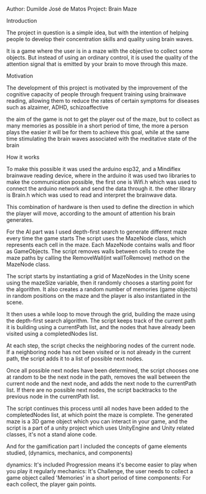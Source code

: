 
Author: Dumilde José de Matos
Project: Brain Maze

Introduction

The project in question is a simple idea, but with the intention of helping people to develop their concentration skills and quality using brain waves.

It is a game where the user is in a maze with the objective to collect some objects. But instead of using an ordinary control, it is used the quality of the attention signal that is emitted by your brain to move through this maze.

Motivation

The development of this project is motivated by the improvement of the cognitive capacity of people through frequent training using brainwave reading, allowing them to reduce the rates of certain symptoms for diseases such as alzaimer, ADHD, schizoaffective 

the aim of the game is not to get the player out of the maze, but to collect as many memories as possible in a short period of time, the more a person plays the easier it will be for them to achieve this goal, while at the same time stimulating the brain waves associated with the meditative state of the brain

How it works

To make this possible it was used the arduino esp32, and a Mindiflex brainwave reading device, where in the arduino it was used two libraries to make the communication possible, the first one is Wifi.h which was used to connect the arduino network and send the data through it. the other library is Brain.h which was used to read and interpret the brainwave data.

This combination of hardware is then used to define the direction in which the player will move, according to the amount of attention his brain generates.

For the AI part was I used depth-first search to generate different maze every time the game starts The script uses the MazeNode class, which represents each cell in the maze. Each MazeNode contains walls and floor as GameObjects. The script removes walls between cells to create the maze paths by calling the RemoveWall(int wallToRemove) method on the MazeNode class.

The script starts by instantiating a grid of MazeNodes in the Unity scene using the mazeSize variable, then it randomly chooses a starting point for the algorithm.
It also creates a random number of memories (game objects) in random positions on the maze and the player is also instantiated in the scene.

It then uses a while loop to move through the grid, building the maze using the depth-first search algorithm. The script keeps track of the current path it is building using a currentPath list, and the nodes that have already been visited using a completedNodes list.

At each step, the script checks the neighboring nodes of the current node. If a neighboring node has not been visited or is not already in the current path, the script adds it to a list of possible next nodes.

Once all possible next nodes have been determined, the script chooses one at random to be the next node in the path, removes the wall between the current node and the next node, and adds the next node to the currentPath list. If there are no possible next nodes, the script backtracks to the previous node in the currentPath list.

The script continues this process until all nodes have been added to the completedNodes list, at which point the maze is complete. The generated maze is a 3D game object which you can interact in your game, and the script is a part of a unity project which uses UnityEngine and Unity related classes, it's not a stand alone code.

And for the gamification part I included the concepts of game elements studied, (dynamics, mechanics, and components)

dynamics: It's included Progression means it's become easier to play when you play it regularly 
mechanics: It's Challenge, the user needs to collect a game object called 'Memories' in a short period of time
components: For each collect, the player gain points.



